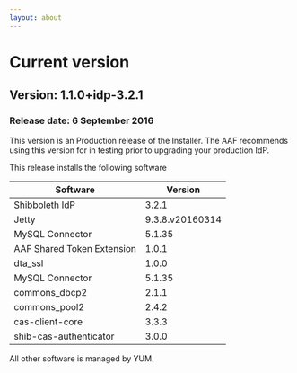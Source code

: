 ```yaml
---
layout: about
---
```


# Current version

## Version: 1.1.0+idp-3.2.1

### Release date: 6 September 2016

This version is an Production release of the Installer. The AAF recommends using this version for in testing prior to upgrading your production IdP.

This release installs the following software

| Software | Version |
| -------- | ------- |
| Shibboleth IdP | 3.2.1 |
| Jetty | 9.3.8.v20160314 |
| MySQL Connector | 5.1.35 |
| AAF Shared Token Extension | 1.0.1 |
| dta_ssl | 1.0.0 |
| MySQL Connector  | 5.1.35  |
| commons_dbcp2 | 2.1.1 |
| commons_pool2 | 2.4.2 |
| cas-client-core | 3.3.3 |
| shib-cas-authenticator | 3.0.0 |

All other software is managed by YUM.


